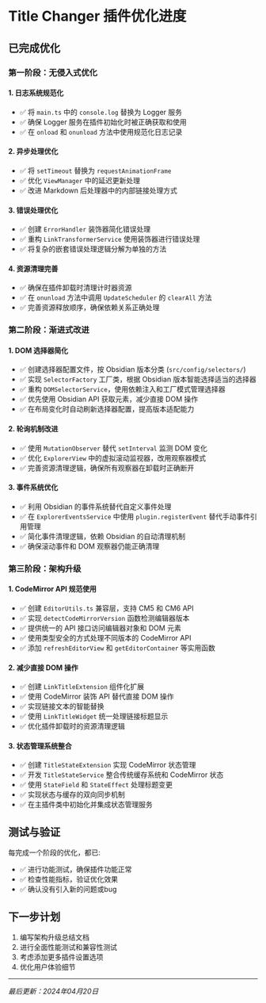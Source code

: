 # Title Changer 插件优化进度

## 已完成优化

### 第一阶段：无侵入式优化

#### 1. 日志系统规范化
- ✅ 将 `main.ts` 中的 `console.log` 替换为 Logger 服务
- ✅ 确保 Logger 服务在插件初始化时被正确获取和使用
- ✅ 在 `onload` 和 `onunload` 方法中使用规范化日志记录

#### 2. 异步处理优化
- ✅ 将 `setTimeout` 替换为 `requestAnimationFrame`
- ✅ 优化 `ViewManager` 中的延迟更新处理
- ✅ 改进 Markdown 后处理器中的内部链接处理方式

#### 3. 错误处理优化
- ✅ 创建 `ErrorHandler` 装饰器简化错误处理
- ✅ 重构 `LinkTransformerService` 使用装饰器进行错误处理
- ✅ 将复杂的嵌套错误处理逻辑分解为单独的方法

#### 4. 资源清理完善
- ✅ 确保在插件卸载时清理计时器资源
- ✅ 在 `onunload` 方法中调用 `UpdateScheduler` 的 `clearAll` 方法
- ✅ 完善资源释放顺序，确保依赖关系正确处理

### 第二阶段：渐进式改进

#### 1. DOM 选择器简化
- ✅ 创建选择器配置文件，按 Obsidian 版本分类 (`src/config/selectors/`)
- ✅ 实现 `SelectorFactory` 工厂类，根据 Obsidian 版本智能选择适当的选择器
- ✅ 重构 `DOMSelectorService`，使用依赖注入和工厂模式管理选择器
- ✅ 优先使用 Obsidian API 获取元素，减少直接 DOM 操作
- ✅ 在布局变化时自动刷新选择器配置，提高版本适配能力

#### 2. 轮询机制改进
- ✅ 使用 `MutationObserver` 替代 `setInterval` 监测 DOM 变化
- ✅ 优化 `ExplorerView` 中的虚拟滚动监视器，改用观察器模式
- ✅ 完善资源清理逻辑，确保所有观察器在卸载时正确断开

#### 3. 事件系统优化
- ✅ 利用 Obsidian 的事件系统替代自定义事件处理
- ✅ 在 `ExplorerEventsService` 中使用 `plugin.registerEvent` 替代手动事件引用管理
- ✅ 简化事件清理逻辑，依赖 Obsidian 的自动清理机制
- ✅ 确保滚动事件和 DOM 观察器仍能正确清理

### 第三阶段：架构升级

#### 1. CodeMirror API 规范使用
- ✅ 创建 `EditorUtils.ts` 兼容层，支持 CM5 和 CM6 API
- ✅ 实现 `detectCodeMirrorVersion` 函数检测编辑器版本
- ✅ 提供统一的 API 接口访问编辑器对象和 DOM 元素
- ✅ 使用类型安全的方式处理不同版本的 CodeMirror API
- ✅ 添加 `refreshEditorView` 和 `getEditorContainer` 等实用函数

#### 2. 减少直接 DOM 操作
- ✅ 创建 `LinkTitleExtension` 组件化扩展
- ✅ 使用 CodeMirror 装饰 API 替代直接 DOM 操作
- ✅ 实现链接文本的智能替换
- ✅ 使用 `LinkTitleWidget` 统一处理链接标题显示
- ✅ 优化插件卸载时的资源清理逻辑

#### 3. 状态管理系统整合
- ✅ 创建 `TitleStateExtension` 实现 CodeMirror 状态管理
- ✅ 开发 `TitleStateService` 整合传统缓存系统和 CodeMirror 状态
- ✅ 使用 `StateField` 和 `StateEffect` 处理标题变更
- ✅ 实现状态与缓存的双向同步机制
- ✅ 在主插件类中初始化并集成状态管理服务

## 测试与验证

每完成一个阶段的优化，都已:
- ✅ 进行功能测试，确保插件功能正常
- ✅ 检查性能指标，验证优化效果
- ✅ 确认没有引入新的问题或bug

## 下一步计划

1. 编写架构升级总结文档
2. 进行全面性能测试和兼容性测试
3. 考虑添加更多插件设置选项
4. 优化用户体验细节

---

*最后更新：2024年04月20日* 
